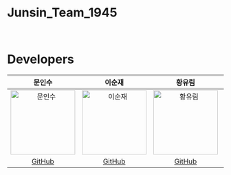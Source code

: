 # Junsin_Team_1945

<br>

# Developers
| 문인수 | 이순재 | 황유림 | 안은수 |
|:------:|:------:|:------:|:------:|
| <img src="https://github.com/user-attachments/assets/b6d6aa09-facd-4913-86dd-b706c2da6c2d" alt="문인수" width="150"> | <img src="https://github.com/user-attachments/assets/3c6bb10e-9279-4203-9376-43fc06803d6a" alt="이순재" width="150"> | <img src="https://github.com/user-attachments/assets/4addbccb-f949-4a24-9e47-770d5003ed87" alt="황유림" width="150"> | <img src="https://github.com/user-attachments/assets/c989859f-150b-4377-97c5-2e3535e18b41" alt="안은수" width="150">
| [GitHub](https://github.com/InsuMoon2) | [GitHub](https://github.com/Ryugakusei) | [GitHub](https://github.com/Yurim-Hwang) | [GitHub](https://github.com/aes011204) |

